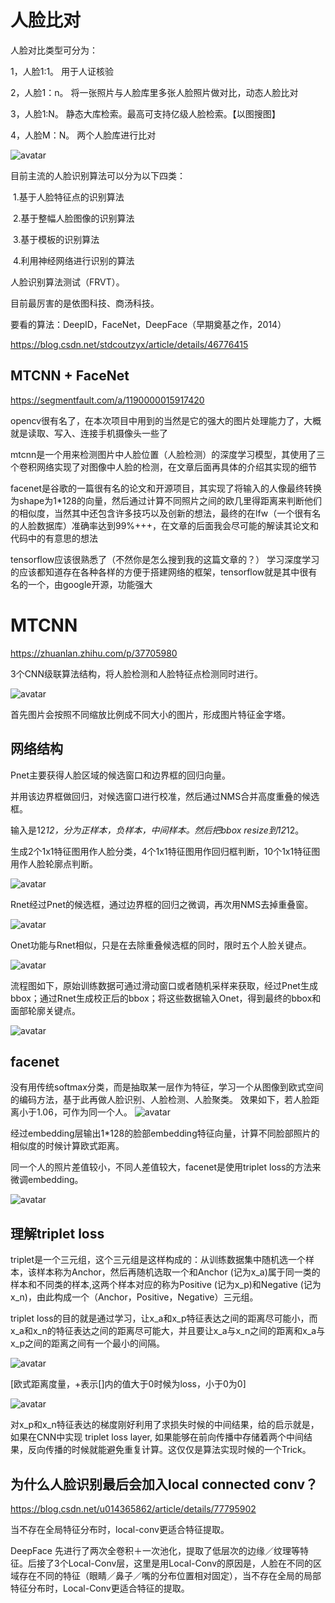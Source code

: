 # 人脸比对

人脸对比类型可分为：

1，人脸1:1。   用于人证核验

2，人脸1：n。 将一张照片与人脸库里多张人脸照片做对比，动态人脸比对

3，人脸1:N。 静态大库检索。最高可支持亿级人脸检索。【以图搜图】

4，人脸M：N。 两个人脸库进行比对

![avatar](media/face.jpg)

目前主流的人脸识别算法可以分为以下四类：

​	1.基于人脸特征点的识别算法

​	2.基于整幅人脸图像的识别算法

​	3.基于模板的识别算法

​	4.利用神经网络进行识别的算法



人脸识别算法测试（FRVT）。

目前最厉害的是依图科技、商汤科技。



要看的算法：DeepID，FaceNet，DeepFace（早期奠基之作，2014）

<https://blog.csdn.net/stdcoutzyx/article/details/46776415>

## MTCNN + FaceNet

https://segmentfault.com/a/1190000015917420

opencv很有名了，在本次项目中用到的当然是它的强大的图片处理能力了，大概就是读取、写入、连接手机摄像头一些了

mtcnn是一个用来检测图片中人脸位置（人脸检测）的深度学习模型，其使用了三个卷积网络实现了对图像中人脸的检测，在文章后面再具体的介绍其实现的细节

facenet是谷歌的一篇很有名的论文和开源项目，其实现了将输入的人像最终转换为shape为1*128的向量，然后通过计算不同照片之间的欧几里得距离来判断他们的相似度，当然其中还包含许多技巧以及创新的想法，最终的在lfw（一个很有名的人脸数据库）准确率达到99%+++，在文章的后面我会尽可能的解读其论文和代码中的有意思的想法

tensorflow应该很熟悉了（不然你是怎么搜到我的这篇文章的？） 学习深度学习的应该都知道存在各种各样的方便于搭建网络的框架，tensorflow就是其中很有名的一个，由google开源，功能强大

# MTCNN

https://zhuanlan.zhihu.com/p/37705980

3个CNN级联算法结构，将人脸检测和人脸特征点检测同时进行。

![avatar](media/mtcnn.png)

首先图片会按照不同缩放比例成不同大小的图片，形成图片特征金字塔。

## 网络结构

Pnet主要获得人脸区域的候选窗口和边界框的回归向量。

并用该边界框做回归，对候选窗口进行校准，然后通过NMS合并高度重叠的候选框。

输入是12*12，分为正样本，负样本，中间样本。然后把bbox resize到12*12。

生成2个1x1特征图用作人脸分类，4个1x1特征图用作回归框判断，10个1x1特征图用作人脸轮廓点判断。

![avatar](media/pnet.jpg)

Rnet经过Pnet的候选框，通过边界框的回归之微调，再次用NMS去掉重叠窗。

![avatar](media/rnet.jpg)

Onet功能与Rnet相似，只是在去除重叠候选框的同时，限时五个人脸关键点。

![avatar](media/onet.jpg)

流程图如下，原始训练数据可通过滑动窗口或者随机采样来获取，经过Pnet生成bbox；通过Rnet生成校正后的bbox；将这些数据输入Onet，得到最终的bbox和面部轮廓关键点。

![avatar](media/mtcnn.jpg)

facenet
-------

没有用传统softmax分类，而是抽取某一层作为特征，学习一个从图像到欧式空间的编码方法，基于此再做人脸识别、人脸检测、人脸聚类。
效果如下，若人脸距离小于1.06，可作为同一个人。
![avatar](media/facenetdemo.png)

经过embedding层输出1*128的脸部embedding特征向量，计算不同脸部照片的相似度的时候计算欧式距离。

同一个人的照片差值较小，不同人差值较大，facenet是使用triplet loss的方法来微调embedding。

![avatar](media/round.jpg)

理解triplet loss
---------------

triplet是一个三元组，这个三元组是这样构成的：从训练数据集中随机选一个样本，该样本称为Anchor，然后再随机选取一个和Anchor (记为x_a)属于同一类的样本和不同类的样本,这两个样本对应的称为Positive (记为x_p)和Negative (记为x_n)，由此构成一个（Anchor，Positive，Negative）三元组。

triplet loss的目的就是通过学习，让x_a和x_p特征表达之间的距离尽可能小，而x_a和x_n的特征表达之间的距离尽可能大，并且要让x_a与x_n之间的距离和x_a与x_p之间的距离之间有一个最小的间隔。

![avatar](media/tripletloss.png)

[欧式距离度量，+表示[]内的值大于0时候为loss，小于0为0]

![avatar](media/tripletloss2.png)

对x_p和x_n特征表达的梯度刚好利用了求损失时候的中间结果，给的启示就是，如果在CNN中实现 triplet loss layer, 如果能够在前向传播中存储着两个中间结果，反向传播的时候就能避免重复计算。这仅仅是算法实现时候的一个Trick。

## 为什么人脸识别最后会加入local connected conv？

<https://blog.csdn.net/u014365862/article/details/77795902>

当不存在全局特征分布时，local-conv更适合特征提取。

DeepFace 先进行了两次全卷积＋一次池化，提取了低层次的边缘／纹理等特征。后接了3个Local-Conv层，这里是用Local-Conv的原因是，人脸在不同的区域存在不同的特征（眼睛／鼻子／嘴的分布位置相对固定），当不存在全局的局部特征分布时，Local-Conv更适合特征的提取。

























